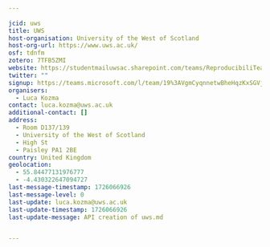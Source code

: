 ```yaml
---
    
jcid: uws
title: UWS
host-organisation: University of the West of Scotland
host-org-url: https://www.uws.ac.uk/
osf: tdnfm
zotero: 7TFB5ZMI
website: https://studentmailuwsac.sharepoint.com/teams/ReproducibiliTeajournalclub
twitter: ""
signup: https://teams.microsoft.com/l/team/19%3AVgmCyqnnetwBheHqzKxSGVjojm8Wf2At8_X9DBkk2UM1%40thread.tacv2/conversations?groupId=4fee47e7-661e-4b52-900c-11325d0ea3ac&tenantId=f89944b7-4a4e-4ea7-9156-3299f3411647
organisers:
  - Luca Kozma
contact: luca.kozma@uws.ac.uk
additional-contact: []
address:
  - Room D137/139
  - University of the West of Scotland
  - High St
  - Paisley PA1 2BE
country: United Kingdom
geolocation:
  - 55.84477131976777
  - -4.430322647094727
last-message-timestamp: 1726066926
last-message-level: 0
last-update: luca.kozma@uws.ac.uk
last-update-timestamp: 1726066926
last-update-message: API creation of uws.md


---
```



